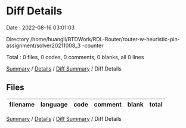 # Diff Details

Date : 2022-08-16 03:01:03

Directory /home/huangli/BTDWork/RDL-Router/router-w-heuristic-pin-assignment/solver20211008_3 -counter

Total : 0 files,  0 codes, 0 comments, 0 blanks, all 0 lines

[Summary](results.md) / [Details](details.md) / [Diff Summary](diff.md) / Diff Details

## Files
| filename | language | code | comment | blank | total |
| :--- | :--- | ---: | ---: | ---: | ---: |

[Summary](results.md) / [Details](details.md) / [Diff Summary](diff.md) / Diff Details
